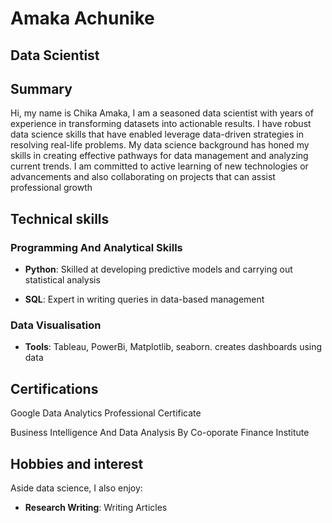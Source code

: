 # Amaka Achunike

## Data Scientist

## Summary

Hi, my name is Chika Amaka, I am a seasoned data scientist with years of
experience in transforming datasets into actionable results.
I have robust data science skills that have enabled leverage data-driven
strategies in resolving real-life problems. My data science background has honed
my skills in creating effective pathways for data management and analyzing
current trends. I am committed to active learning of new technologies or
advancements and also collaborating on projects that can assist professional 
growth

## Technical skills

### Programming And Analytical Skills

- **Python**: Skilled at developing predictive models and carrying out statistical 
  analysis

- **SQL**: Expert in  writing queries in data-based management

### Data Visualisation

- **Tools**: Tableau, PowerBi, Matplotlib, seaborn. creates dashboards using data

## Certifications

Google Data Analytics Professional Certificate

Business Intelligence And Data Analysis By Co-oporate Finance Institute

## Hobbies and interest

Aside data science, I also enjoy:

- **Research Writing**: Writing Articles


